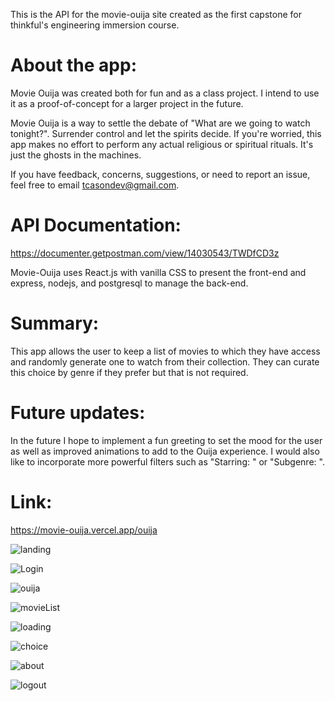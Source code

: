 This is the API for the movie-ouija site created as the first capstone for thinkful's engineering immersion course.

# About the app:
Movie Ouija was created both for fun and as a class project. I intend to use it as a proof-of-concept for a larger project in the future.

Movie Ouija is a way to settle the debate of "What are we going to watch tonight?". Surrender control and let the spirits decide. If you're worried, this app makes no effort to perform any actual religious or spiritual rituals. It's just the ghosts in the machines.

If you have feedback, concerns, suggestions, or need to report an issue, feel free to email tcasondev@gmail.com.

# API Documentation: 
https://documenter.getpostman.com/view/14030543/TWDfCD3z

Movie-Ouija uses React.js with vanilla CSS to present the front-end and express, nodejs, and postgresql to manage the back-end. 

# Summary: 
This app allows the user to keep a list of movies to which they have access and randomly generate one to watch from their collection. They can curate this choice by genre if they prefer but that is not required. 

# Future updates: 
In the future I hope to implement a fun greeting to set the mood for the user as well as improved animations to add to the Ouija experience. I would also like to incorporate more powerful filters such as "Starring: " or "Subgenre: ". 

# Link:
https://movie-ouija.vercel.app/ouija

![landing](https://user-images.githubusercontent.com/72135935/109630816-f5e13a80-7b0a-11eb-9261-637cceb6cfbc.PNG)

![Login](https://user-images.githubusercontent.com/72135935/109630829-fa0d5800-7b0a-11eb-8831-902760ae34bc.PNG)

![ouija](https://user-images.githubusercontent.com/72135935/109630840-fda0df00-7b0a-11eb-8c7d-2a54b5919f21.PNG)

![movieList](https://user-images.githubusercontent.com/72135935/109630859-01346600-7b0b-11eb-8d25-3285ac72cff3.PNG)

![loading](https://user-images.githubusercontent.com/72135935/109630870-05608380-7b0b-11eb-9934-9c5afab2fb36.PNG)

![choice](https://user-images.githubusercontent.com/72135935/109630877-072a4700-7b0b-11eb-9c1d-a2b7257154c5.PNG)

![about](https://user-images.githubusercontent.com/72135935/109630890-098ca100-7b0b-11eb-96db-b01056709ee4.PNG)

![logout](https://user-images.githubusercontent.com/72135935/109630896-0b566480-7b0b-11eb-8ec8-71bb6258daf9.PNG)
